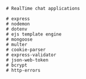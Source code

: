             # RealTime chat applications

<!--  packeges that installed -->

            # express
            # nodemon
            # dotenv
            # ejs template engine
            # mongoose
            # multer
            # cookie-parser
            # express-validator
            # json-web-token
            # bcrypt
            # http-errors

<!-- requirement analysis -->
